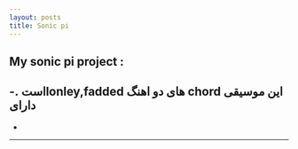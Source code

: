```yaml
---
layout: posts
title: Sonic pi
---
```



## My sonic pi project :

-. استlonley,fadded های دو اهنگ chord این موسیقی دارای 
- 
- 



---

